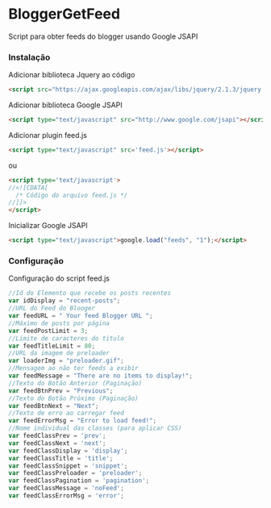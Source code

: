 # BloggerGetFeed
Script para obter feeds do blogger usando Google JSAPI

<h3>Instalação</h3>
Adicionar biblioteca Jquery ao código

```HTML
<script src="https://ajax.googleapis.com/ajax/libs/jquery/2.1.3/jquery.min.js"></script>
```

Adicionar biblioteca Google JSAPI

```HTML
<script type="text/javascript" src="http://www.google.com/jsapi"></script>
```

Adicionar plugin feed.js
```HTML
<script type="text/javascript" src='feed.js'></script>	
```
ou

```HTML
<script type='text/javascript'>
//<![CDATA[
  /* Código do arquivo feed.js */
//]]>
</script>
```

Inicializar Google JSAPI

```HTML
<script type="text/javascript">google.load("feeds", "1");</script>
```

<h3>Configuração</h3>

Configuração do script feed.js

```JavaScript
//Id do Elemento que recebe os posts recentes
var idDisplay = "recent-posts";
//URL do Feed do Blooger
var feedURL = " Your feed Blogger URL ";
//Máximo de posts por página
var feedPostLimit = 3;
//Limite de caracteres do titulo
var feedTitleLimit = 80;
//URL da imagem de preloader
var loaderImg = "preloader.gif";
//Mensagem ao não ter feeds a exibir
var feedMessage = "There are no items to display!";
//Texto do Botão Anterior (Paginação)
var feedBtnPrev = "Previous";
//Texto do Botão Próximo (Paginação)
var feedBtnNext = "Next";
//Texto de erro ao carregar feed
var feedErrorMsg = "Error to load feed!";
//Nome individual das classes (para aplicar CSS)
var feedClassPrev = 'prev';
var feedClassNext = 'next';
var feedClassDisplay = 'display';
var feedClassTitle = 'title';
var feedClassSnippet = 'snippet';
var feedClassPreloader = 'preloader';
var feedClassPagination = 'pagination';
var feedClassMessage = 'noFeed';
var feedClassErrorMsg = 'error';
```
